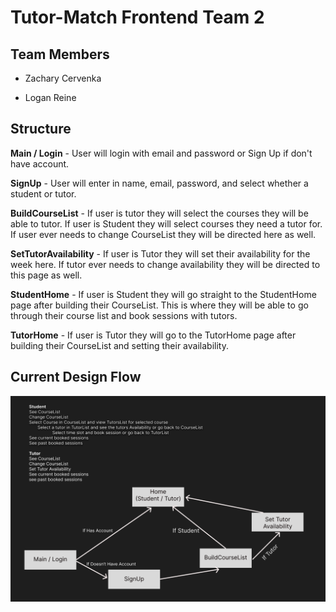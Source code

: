 # Tutor-Match Frontend Team 2

## Team Members
- Zachary Cervenka

- Logan Reine

## Structure
**Main / Login**  - User will login with email and password or Sign Up if don't have account.

**SignUp** - User will enter in name, email, password, and select whether a student or tutor.

**BuildCourseList** - If user is tutor they will select the courses they will be able to tutor. If user is Student they will select courses they need a tutor for. If user ever needs to change CourseList they will be directed here as well.

**SetTutorAvailability** - If user is Tutor they will set their availability for the week here. If tutor ever needs to change availability they will be directed to this page as well.

**StudentHome** - If user is Student they will go straight to the StudentHome page after building their CourseList. This is where they will be able to go through their course list and book sessions with tutors.

**TutorHome** - If user is Tutor they will go to the TutorHome page after building their CourseList and setting their availability.

## Current Design Flow
![Tutor-Match/src/resources/Tutor-Match_Flow_2.png](../resources/Tutor-Match_Flow_2.png)